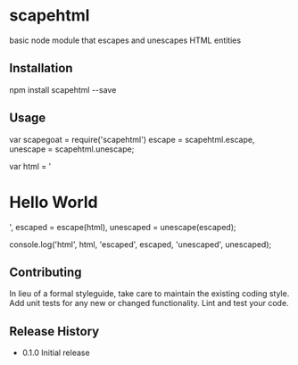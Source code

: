 scapehtml
=========

basic node module that escapes and unescapes HTML entities

## Installation

  npm install scapehtml --save

## Usage

  var scapegoat = require('scapehtml')
      escape = scapehtml.escape,
      unescape = scapehtml.unescape;

  var html = '<h1>Hello World</h1>',
      escaped = escape(html),
      unescaped = unescape(escaped);

  console.log('html', html, 'escaped', escaped, 'unescaped', unescaped);


## Contributing

In lieu of a formal styleguide, take care to maintain the existing coding style.
Add unit tests for any new or changed functionality. Lint and test your code.

## Release History

* 0.1.0 Initial release
